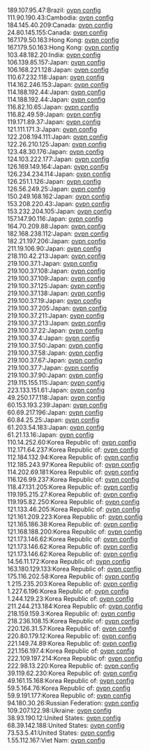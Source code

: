 189.107.95.47:Brazil: [ovpn config](vpn/189_107_95_47.ovpn)  
111.90.190.43:Cambodia: [ovpn config](vpn/111_90_190_43.ovpn)  
184.145.40.209:Canada: [ovpn config](vpn/184_145_40_209.ovpn)  
24.80.145.155:Canada: [ovpn config](vpn/24_80_145_155.ovpn)  
167.179.50.163:Hong Kong: [ovpn config](vpn/167_179_50_163.ovpn)  
167.179.50.163:Hong Kong: [ovpn config](vpn/167_179_50_163.ovpn)  
103.48.182.20:India: [ovpn config](vpn/103_48_182_20.ovpn)  
106.139.85.157:Japan: [ovpn config](vpn/106_139_85_157.ovpn)  
106.168.221.128:Japan: [ovpn config](vpn/106_168_221_128.ovpn)  
110.67.232.118:Japan: [ovpn config](vpn/110_67_232_118.ovpn)  
114.162.246.153:Japan: [ovpn config](vpn/114_162_246_153.ovpn)  
114.188.192.44:Japan: [ovpn config](vpn/114_188_192_44.ovpn)  
114.188.192.44:Japan: [ovpn config](vpn/114_188_192_44.ovpn)  
116.82.10.65:Japan: [ovpn config](vpn/116_82_10_65.ovpn)  
116.82.49.59:Japan: [ovpn config](vpn/116_82_49_59.ovpn)  
119.171.89.37:Japan: [ovpn config](vpn/119_171_89_37.ovpn)  
121.111.171.3:Japan: [ovpn config](vpn/121_111_171_3.ovpn)  
122.208.194.111:Japan: [ovpn config](vpn/122_208_194_111.ovpn)  
122.26.210.125:Japan: [ovpn config](vpn/122_26_210_125.ovpn)  
123.48.30.176:Japan: [ovpn config](vpn/123_48_30_176.ovpn)  
124.103.222.177:Japan: [ovpn config](vpn/124_103_222_177.ovpn)  
126.169.149.164:Japan: [ovpn config](vpn/126_169_149_164.ovpn)  
126.234.234.114:Japan: [ovpn config](vpn/126_234_234_114.ovpn)  
126.251.1.126:Japan: [ovpn config](vpn/126_251_1_126.ovpn)  
126.56.249.25:Japan: [ovpn config](vpn/126_56_249_25.ovpn)  
150.249.168.162:Japan: [ovpn config](vpn/150_249_168_162.ovpn)  
153.208.220.43:Japan: [ovpn config](vpn/153_208_220_43.ovpn)  
153.232.204.105:Japan: [ovpn config](vpn/153_232_204_105.ovpn)  
157.147.90.116:Japan: [ovpn config](vpn/157_147_90_116.ovpn)  
164.70.209.88:Japan: [ovpn config](vpn/164_70_209_88.ovpn)  
182.168.238.112:Japan: [ovpn config](vpn/182_168_238_112.ovpn)  
182.21.197.206:Japan: [ovpn config](vpn/182_21_197_206.ovpn)  
211.19.106.90:Japan: [ovpn config](vpn/211_19_106_90.ovpn)  
218.110.42.213:Japan: [ovpn config](vpn/218_110_42_213.ovpn)  
219.100.37.1:Japan: [ovpn config](vpn/219_100_37_1.ovpn)  
219.100.37.108:Japan: [ovpn config](vpn/219_100_37_108.ovpn)  
219.100.37.109:Japan: [ovpn config](vpn/219_100_37_109.ovpn)  
219.100.37.125:Japan: [ovpn config](vpn/219_100_37_125.ovpn)  
219.100.37.138:Japan: [ovpn config](vpn/219_100_37_138.ovpn)  
219.100.37.19:Japan: [ovpn config](vpn/219_100_37_19.ovpn)  
219.100.37.205:Japan: [ovpn config](vpn/219_100_37_205.ovpn)  
219.100.37.211:Japan: [ovpn config](vpn/219_100_37_211.ovpn)  
219.100.37.213:Japan: [ovpn config](vpn/219_100_37_213.ovpn)  
219.100.37.22:Japan: [ovpn config](vpn/219_100_37_22.ovpn)  
219.100.37.4:Japan: [ovpn config](vpn/219_100_37_4.ovpn)  
219.100.37.50:Japan: [ovpn config](vpn/219_100_37_50.ovpn)  
219.100.37.58:Japan: [ovpn config](vpn/219_100_37_58.ovpn)  
219.100.37.67:Japan: [ovpn config](vpn/219_100_37_67.ovpn)  
219.100.37.7:Japan: [ovpn config](vpn/219_100_37_7.ovpn)  
219.100.37.90:Japan: [ovpn config](vpn/219_100_37_90.ovpn)  
219.115.155.115:Japan: [ovpn config](vpn/219_115_155_115.ovpn)  
223.133.151.61:Japan: [ovpn config](vpn/223_133_151_61.ovpn)  
49.250.177.118:Japan: [ovpn config](vpn/49_250_177_118.ovpn)  
60.153.193.239:Japan: [ovpn config](vpn/60_153_193_239.ovpn)  
60.69.217.196:Japan: [ovpn config](vpn/60_69_217_196.ovpn)  
60.84.25.25:Japan: [ovpn config](vpn/60_84_25_25.ovpn)  
61.203.54.183:Japan: [ovpn config](vpn/61_203_54_183.ovpn)  
61.21.13.16:Japan: [ovpn config](vpn/61_21_13_16.ovpn)  
110.14.252.60:Korea Republic of: [ovpn config](vpn/110_14_252_60.ovpn)  
112.171.64.237:Korea Republic of: [ovpn config](vpn/112_171_64_237.ovpn)  
112.184.132.94:Korea Republic of: [ovpn config](vpn/112_184_132_94.ovpn)  
112.185.243.97:Korea Republic of: [ovpn config](vpn/112_185_243_97.ovpn)  
114.202.69.181:Korea Republic of: [ovpn config](vpn/114_202_69_181.ovpn)  
116.126.99.237:Korea Republic of: [ovpn config](vpn/116_126_99_237.ovpn)  
118.47.131.205:Korea Republic of: [ovpn config](vpn/118_47_131_205.ovpn)  
119.195.215.27:Korea Republic of: [ovpn config](vpn/119_195_215_27.ovpn)  
119.195.82.250:Korea Republic of: [ovpn config](vpn/119_195_82_250.ovpn)  
121.133.46.205:Korea Republic of: [ovpn config](vpn/121_133_46_205.ovpn)  
121.161.209.223:Korea Republic of: [ovpn config](vpn/121_161_209_223.ovpn)  
121.165.186.38:Korea Republic of: [ovpn config](vpn/121_165_186_38.ovpn)  
121.168.188.200:Korea Republic of: [ovpn config](vpn/121_168_188_200.ovpn)  
121.173.146.62:Korea Republic of: [ovpn config](vpn/121_173_146_62.ovpn)  
121.173.146.62:Korea Republic of: [ovpn config](vpn/121_173_146_62.ovpn)  
121.173.146.62:Korea Republic of: [ovpn config](vpn/121_173_146_62.ovpn)  
14.56.11.172:Korea Republic of: [ovpn config](vpn/14_56_11_172.ovpn)  
163.180.129.133:Korea Republic of: [ovpn config](vpn/163_180_129_133.ovpn)  
175.116.202.58:Korea Republic of: [ovpn config](vpn/175_116_202_58.ovpn)  
1.215.235.203:Korea Republic of: [ovpn config](vpn/1_215_235_203.ovpn)  
1.227.6.196:Korea Republic of: [ovpn config](vpn/1_227_6_196.ovpn)  
1.244.129.23:Korea Republic of: [ovpn config](vpn/1_244_129_23.ovpn)  
211.244.213.184:Korea Republic of: [ovpn config](vpn/211_244_213_184.ovpn)  
218.159.159.3:Korea Republic of: [ovpn config](vpn/218_159_159_3.ovpn)  
218.236.108.15:Korea Republic of: [ovpn config](vpn/218_236_108_15.ovpn)  
220.126.31.57:Korea Republic of: [ovpn config](vpn/220_126_31_57.ovpn)  
220.80.179.12:Korea Republic of: [ovpn config](vpn/220_80_179_12.ovpn)  
221.149.74.89:Korea Republic of: [ovpn config](vpn/221_149_74_89.ovpn)  
221.156.197.4:Korea Republic of: [ovpn config](vpn/221_156_197_4.ovpn)  
222.109.197.214:Korea Republic of: [ovpn config](vpn/222_109_197_214.ovpn)  
222.98.13.220:Korea Republic of: [ovpn config](vpn/222_98_13_220.ovpn)  
39.119.62.230:Korea Republic of: [ovpn config](vpn/39_119_62_230.ovpn)  
49.161.15.168:Korea Republic of: [ovpn config](vpn/49_161_15_168.ovpn)  
59.5.164.76:Korea Republic of: [ovpn config](vpn/59_5_164_76.ovpn)  
59.9.191.177:Korea Republic of: [ovpn config](vpn/59_9_191_177.ovpn)  
94.180.30.26:Russian Federation: [ovpn config](vpn/94_180_30_26.ovpn)  
109.207.122.98:Ukraine: [ovpn config](vpn/109_207_122_98.ovpn)  
38.93.190.12:United States: [ovpn config](vpn/38_93_190_12.ovpn)  
68.39.142.188:United States: [ovpn config](vpn/68_39_142_188.ovpn)  
73.53.5.41:United States: [ovpn config](vpn/73_53_5_41.ovpn)  
1.55.112.167:Viet Nam: [ovpn config](vpn/1_55_112_167.ovpn)  
